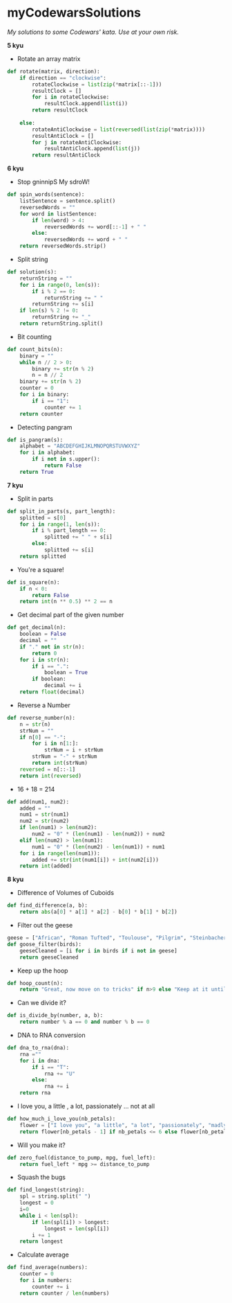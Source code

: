 # myCodewarsSolutions
*My solutions to some Codewars' kata. Use at your own risk.*

**5 kyu**

- Rotate an array matrix

```python
def rotate(matrix, direction): 
    if direction == "clockwise":
        rotateClockwise = list(zip(*matrix[::-1]))
        resultClock = []
        for i in rotateClockwise:
            resultClock.append(list(i))
        return resultClock
            
    else:
        rotateAntiClockwise = list(reversed(list(zip(*matrix))))
        resultAntiClock = []
        for j in rotateAntiClockwise:
            resultAntiClock.append(list(j))
        return resultAntiClock

```
**6 kyu**

- Stop gninnipS My sdroW!

```python
def spin_words(sentence):
    listSentence = sentence.split()
    reversedWords = ""
    for word in listSentence:
        if len(word) > 4:
            reversedWords += word[::-1] + " "
        else:
            reversedWords += word + " "
    return reversedWords.strip()
```
- Split string

```python
def solution(s):
    returnString = ""
    for i in range(0, len(s)):
        if i % 2 == 0:
            returnString += " "
        returnString += s[i]
    if len(s) % 2 != 0:
        returnString += "_"
    return returnString.split()
```
- Bit counting

```python
def count_bits(n):
    binary = ""
    while n // 2 > 0:
        binary += str(n % 2)
        n = n // 2
    binary += str(n % 2)
    counter = 0
    for i in binary:
        if i == "1":
            counter += 1
    return counter

```
- Detecting pangram

```python
def is_pangram(s):
    alphabet = "ABCDEFGHIJKLMNOPQRSTUVWXYZ"
    for i in alphabet:
        if i not in s.upper():
            return False
    return True

```
**7 kyu**

- Split in parts
```python
def split_in_parts(s, part_length): 
    splitted = s[0]
    for i in range(1, len(s)):
        if i % part_length == 0:
            splitted += " " + s[i]
        else:
            splitted += s[i]
    return splitted

```
- You're a square!

```python
def is_square(n):
    if n < 0:
        return False
    return int(n ** 0.5) ** 2 == n

```
- Get decimal part of the given number

```python
def get_decimal(n): 
    boolean = False
    decimal = ""
    if "." not in str(n):
        return 0
    for i in str(n):
        if i == ".":
            boolean = True
        if boolean:
            decimal += i
    return float(decimal)

```
- Reverse a Number

```python
def reverse_number(n):
    n = str(n)
    strNum = ""
    if n[0] == "-":
        for i in n[1:]:
            strNum = i + strNum
        strNum = "-" + strNum
        return int(strNum)
    reversed = n[::-1]
    return int(reversed)

```
- 16 + 18 = 214

```python
def add(num1, num2):
    added = ""
    num1 = str(num1)
    num2 = str(num2)
    if len(num1) > len(num2):
        num2 = "0" * (len(num1) - len(num2)) + num2
    elif len(num2) > len(num1):
        num1 = "0" * (len(num2) - len(num1)) + num1
    for i in range(len(num1)):
        added += str(int(num1[i]) + int(num2[i]))
    return int(added)

```
**8 kyu**

- Difference of Volumes of Cuboids

```python
def find_difference(a, b):
    return abs(a[0] * a[1] * a[2] - b[0] * b[1] * b[2])

```
- Filter out the geese

```python
geese = ["African", "Roman Tufted", "Toulouse", "Pilgrim", "Steinbacher"]
def goose_filter(birds):
    geeseCleaned = [i for i in birds if i not in geese]
    return geeseCleaned

```
- Keep up the hoop

```python
def hoop_count(n):
    return "Great, now move on to tricks" if n>9 else "Keep at it until you get it"

```
- Can we divide it?

```python
def is_divide_by(number, a, b):
    return number % a == 0 and number % b == 0

```
- DNA to RNA conversion

```python
def dna_to_rna(dna):
    rna =""
    for i in dna:
        if i == "T":
            rna += "U"
        else:
            rna += i
    return rna

```
- I love you, a little , a lot, passionately ... not at all

```python
def how_much_i_love_you(nb_petals):
    flower = ["I love you", "a little", "a lot", "passionately", "madly", "not at all"]
    return flower[nb_petals - 1] if nb_petals <= 6 else flower[nb_petals%6-1]

```

- Will you make it?

```python
def zero_fuel(distance_to_pump, mpg, fuel_left):
    return fuel_left * mpg >= distance_to_pump

```
- Squash the bugs

```python
def find_longest(string):
    spl = string.split(" ")
    longest = 0
    i=0
    while i < len(spl):
        if len(spl[i]) > longest:
            longest = len(spl[i])
        i += 1
    return longest

```
- Calculate average

```python
def find_average(numbers):
    counter = 0
    for i in numbers:
        counter += i
    return counter / len(numbers)

```
